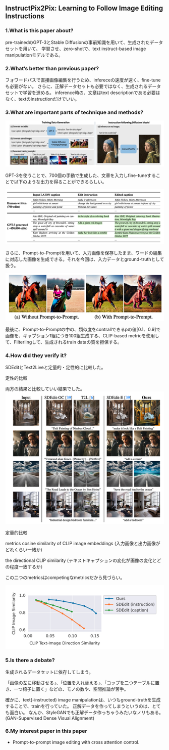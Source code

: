 ## InstructPix2Pix: Learning to Follow Image Editing Instructions

### 1.What is this paper about?

pre-trainedのGPT-3とStable Diffusionの事前知識を用いて、生成されたデータセットを用いて、
学習させ、zero-shotで、text instruct-based image manipulationモデルである。


### 2.What’s better than previous paper?

フォワードパスで直接画像編集を行うため、infereceの速度が速く、fine-tuneも必要がない。
さらに、正解データセットも必要ではなく、生成されるデータセットで学習を進める。
inference時の、文章はtext descriptionである必要はなく、textのinstructionだけでいい。


### 3.What are important parts of technique and methods?

![model](../../../img/InstructPix2Pix_model.png) 

GPT-3を使うことで、700個の手動で生成した、文章を入力しfine-tuneすることで以下のような出力を得ることができるらしい。

![model](../../../img/InstructPix2Pix_gpt_3.png) 

さらに、Prompt-to-Promptを用いて、入力画像を保存したまま、ワードの編集に対応した画像を生成できる。それを今回は、入力データとground-truthとして扱う。

![model](../../../img/InstructPix2Pix_prompt.png) 

最後に、Prompt-to-Promptの中の、類似度をcontrallできるpの値[0.1、0.9]で画像を、キャプション1組につき100組生成する、CLIP-based metricを使用して、Filterlingして、生成されるtrain dataの質を担保する。

### 4.How did they verify it?

SDEditとText2Liveと定量的・定性的に比較した。

定性的比較

両方の結果と比較していい結果でした。
![model](../../../img/InstructPix2Pix_qualitative.png) 


定量的比較

metrics
cosine similarity of CLIP image embeddings (入力画像と出力画像がどれくらい一緒か)

the directional CLIP similarity (テキストキャプションの変化が画像の変化とどの程度一致するか）

この二つのmetricsはcompetingなmetricsだから見づらい。

![model](../../../img/InstructPix2Pix_quantitative.png) 


### 5.Is there a debate?

生成されるデータセットに依存してしまう。

「画像の左に移動させる」、「位置を入れ替える」、「コップを二つテーブルに置き、一つ椅子に置く」などの、モノの数や、空間推論が苦手。

確かに、text(-instructed) image manipulationは、いつもground-truthを生成することで、trainを行っていた。
正解データを作ってしまうというのは、とても面白い。
なんか、StyleGANでも正解データ作っちゃうみたいなノリもある。(GAN-Supervised Dense Visual Alignment)

### 6.My interest paper in this paper
- Prompt-to-prompt image editing with cross attention control.

